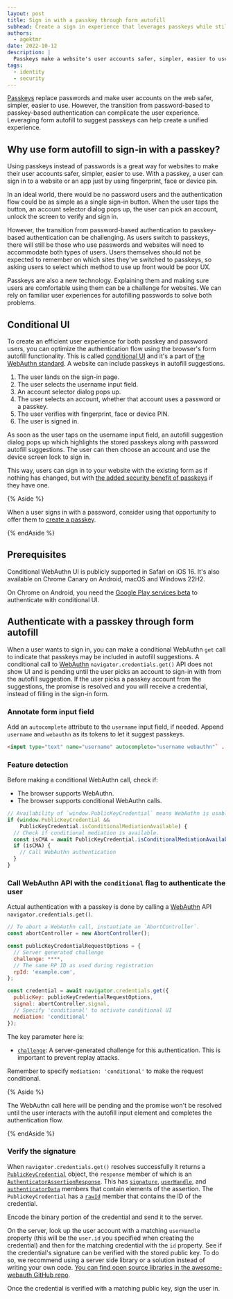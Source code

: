 ```yaml
---
layout: post
title: Sign in with a passkey through form autofill
subhead: Create a sign in experience that leverages passkeys while still accommodating existing password users.
authors:
  - agektmr
date: 2022-10-12
description: |
  Passkeys make a website's user accounts safer, simpler, easier to use and passwordless. This article discusses how  how a passwordless sign-in with passkeys should be designed while accommodating existing password users.
tags:
  - identity
  - security
---
```


[Passkeys](https://developers.google.com/identity/passkeys) replace passwords
and make user accounts on the web safer, simpler, easier to use. However, the
transition from password-based to passkey-based authentication can complicate
the user experience. Leveraging form autofill to suggest passkeys can help
create a unified experience.

## Why use form autofill to sign-in with a passkey?

Using passkeys instead of passwords is a great way for websites to make their
user accounts safer, simpler, easier to use. With a passkey, a
user can sign in to a website or an app just by using fingerprint, face or
device pin.

In an ideal world, there would be no password users and the authentication flow
could be as simple as a single sign-in button. When the user taps the button, an
account selector dialog pops up, the user can pick an account, unlock the screen
to verify and sign in.

However, the transition from password-based authentication to passkey-based
authentication can be challenging. As users switch to passkeys, there will still
be those who use passwords and websites will need to accommodate both types of
users. Users themselves should not be expected to remember on which sites
they've switched to passkeys, so asking users to select which method to use up
front would be poor UX.

Passkeys are also a new technology. Explaining them and making sure users are
comfortable using them can be a challenge for websites. We can rely on familiar
user experiences for autofilling passwords to solve both problems.

## Conditional UI

To create an efficient user experience for both passkey and password users, you
can optimize the authentication flow using the browser's form autofill
functionality. This is called
[conditional UI](https://github.com/w3c/webauthn/wiki/Explainer:-WebAuthn-Conditional-UI)
and it's a part of [the WebAuthn standard](https://w3c.github.io/webauthn/). A
website can include passkeys in autofill suggestions.

1.  The user lands on the sign-in page.
1.  The user selects the username input field.
1.  An account selector dialog pops up.
1.  The user selects an account, whether that account uses a password or a
    passkey.
1.  The user verifies with fingerprint, face or device PIN.
1.  The user is signed in.

As soon as the user taps on the username input field, an autofill suggestion
dialog pops up which highlights the stored passkeys along with password autofill
suggestions. The user can then choose an account and use the device screen lock
to sign in.

This way, users can sign in to your website with the existing form as if
nothing has changed, but with
[the added security benefit of passkeys](https://docs.google.com/document/d/1cPn7f-QJ_B10HYa_yN6LFsHKUJ051ydAPAg4N3hHBXM/edit#heading=h.gbh1vq1hvzqp)
if they have one.

{% Aside %}

When a user signs in with a password, consider using that opportunity to
offer them to
[create a passkey](/passkey-registration).

{% endAside %}

## Prerequisites

Conditional WebAuthn UI is publicly supported in Safari on iOS 16. It's also
available on Chrome Canary on Android, macOS and Windows 22H2.

On Chrome on Android, you need the
[Google Play services beta](https://developers.google.com/android/guides/beta-program)
to authenticate with conditional UI.

## Authenticate with a passkey through form autofill

When a user wants to sign in, you can make a conditional WebAuthn `get` call to
indicate that passkeys may be included in autofill suggestions. A conditional
call to [WebAuthn](https://w3c.github.io/webauthn/) 
`navigator.credentials.get()` API does not show UI and is pending until the user
picks an account to sign-in with from the autofill suggestion. If the user picks
a passkey account from the suggestions, the promise is resolved and you will
receive a credential, instead of filling in the sign-in form.

### Annotate form input field

Add an `autocomplete` attribute to the `username` input field, if needed.
Append `username` and `webauthn` as its tokens to let it suggest passkeys.

```html
<input type="text" name="username" autocomplete="username webauthn"` ...>
```

### Feature detection

Before making a conditional WebAuthn call, check if:

-   The browser supports WebAuthn.
-   The browser supports conditional WebAuthn calls.

```js
// Availability of `window.PublicKeyCredential` means WebAuthn is usable.
if (window.PublicKeyCredential &&
    PublicKeyCredential.​​isConditionalMediationAvailable) {
  // Check if conditional mediation is available.
  const isCMA = await PublicKeyCredential.​​isConditionalMediationAvailable();
  if (isCMA) {
    // Call WebAuthn authentication
  }
}
```

### Call WebAuthn API with the `conditional` flag to authenticate the user

Actual authentication with a passkey is done by calling a
[WebAuthn](https://w3c.github.io/webauthn/) API `navigator.credentials.get()`.

```js
// To abort a WebAuthn call, instantiate an `AbortController`.
const abortController = new AbortController();

const publicKeyCredentialRequestOptions = {
  // Server generated challenge
  challenge: ****,
  // The same RP ID as used during registration
  rpId: 'example.com',
};

const credential = await navigator.credentials.get({
  publicKey: publicKeyCredentialRequestOptions,
  signal: abortController.signal,
  // Specify 'conditional' to activate conditional UI
  mediation: 'conditional'
});
```

The key parameter here is:

-   [`challenge`](https://w3c.github.io/webauthn/#dom-publickeycredentialrequestoptions-challenge):
    A server-generated challenge for this authentication. This is important to
    prevent replay attacks.

Remember to specify `mediation: 'conditional'` to make the request
conditional.

{% Aside %}

The WebAuthn call here will be pending and the promise won't be resolved until
the user interacts with the autofill input element and completes the
authentication flow.

{% endAside %}

### Verify the signature

When `navigator.credentials.get()` resolves successfully it returns a
[`PublicKeyCredential`](https://w3c.github.io/webauthn/#publickeycredential)
object, the `response` member of which is an
[`AuthenticatorAssertionResponse`](https://w3c.github.io/webauthn/#iface-authenticatorassertionresponse).
This has
[`signature`](https://w3c.github.io/webauthn/#dom-authenticatorassertionresponse-signature),
[`userHandle`](https://w3c.github.io/webauthn/#dom-authenticatorassertionresponse-userhandle),
and
[`authenticatorData`](https://w3c.github.io/webauthn/#dom-authenticatorassertionresponse-authenticatordata)
members that contain elements of the assertion. The `PublicKeyCredential` has a
[`rawId`](https://w3c.github.io/webauthn/#dom-publickeycredential-rawid) member
that contains the ID of the credential.

Encode the binary portion of the credential and send it to the server.

On the server, look up the user account with a matching `userHandle` property
(this will be the `user.id` you specified when creating the credential) and then
for the matching credential with the `id` property. See if the credential's
signature can be verified with the stored public key. To do so, we recommend
using a server side library or a solution instead of writing your own code.
[You can find open source libraries in the awesome-webauth GitHub repo](https://github.com/herrjemand/awesome-webauthn).

Once the credential is verified with a matching public key, sign the user in.